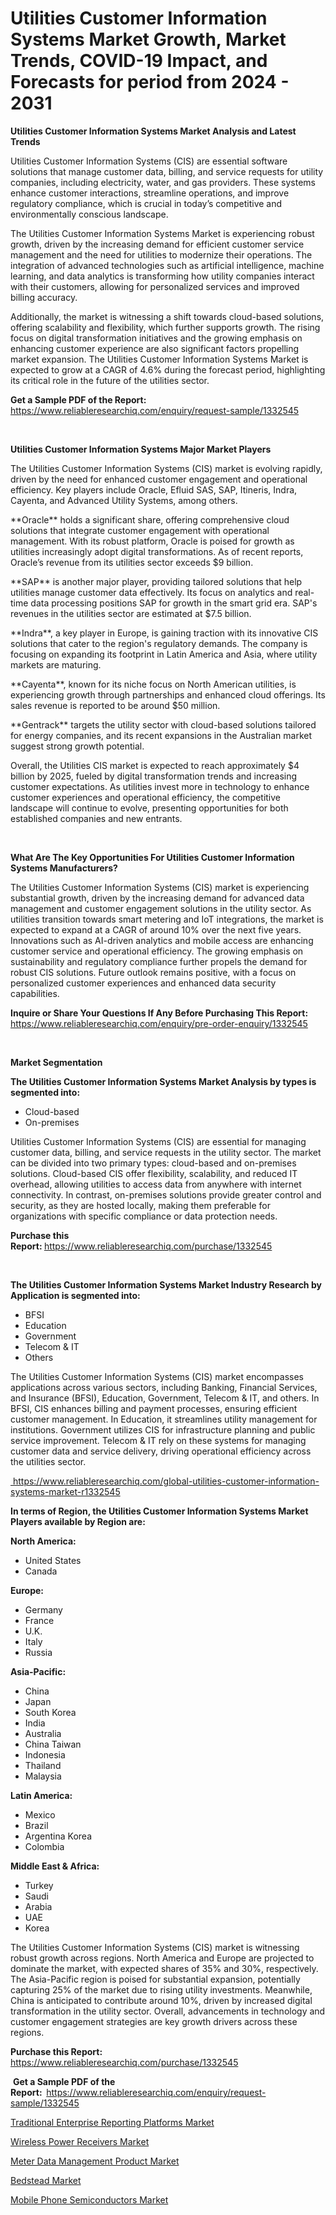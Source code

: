 <p><h1>Utilities Customer Information Systems Market Growth, Market Trends, COVID-19 Impact, and Forecasts for period from 2024 - 2031</h1></p><p><strong>Utilities Customer Information Systems Market Analysis and Latest Trends</strong></p>
<p><p>Utilities Customer Information Systems (CIS) are essential software solutions that manage customer data, billing, and service requests for utility companies, including electricity, water, and gas providers. These systems enhance customer interactions, streamline operations, and improve regulatory compliance, which is crucial in today’s competitive and environmentally conscious landscape.</p><p>The Utilities Customer Information Systems Market is experiencing robust growth, driven by the increasing demand for efficient customer service management and the need for utilities to modernize their operations. The integration of advanced technologies such as artificial intelligence, machine learning, and data analytics is transforming how utility companies interact with their customers, allowing for personalized services and improved billing accuracy.</p><p>Additionally, the market is witnessing a shift towards cloud-based solutions, offering scalability and flexibility, which further supports growth. The rising focus on digital transformation initiatives and the growing emphasis on enhancing customer experience are also significant factors propelling market expansion. The Utilities Customer Information Systems Market is expected to grow at a CAGR of 4.6% during the forecast period, highlighting its critical role in the future of the utilities sector.</p></p>
<p><strong>Get a Sample PDF of the Report:&nbsp;</strong> <a href="https://www.reliableresearchiq.com/enquiry/request-sample/1332545?utm_campaign=1088&utm_medium=2&utm_source=Github&utm_content=ia&utm_term=01102024&utm_id=utilities-customer-information-systems">https://www.reliableresearchiq.com/enquiry/request-sample/1332545</a></p>
<p>&nbsp;</p>
<p><strong>Utilities Customer Information Systems Major Market Players</strong></p>
<p><p>The Utilities Customer Information Systems (CIS) market is evolving rapidly, driven by the need for enhanced customer engagement and operational efficiency. Key players include Oracle, Efluid SAS, SAP, Itineris, Indra, Cayenta, and Advanced Utility Systems, among others.</p><p>**Oracle** holds a significant share, offering comprehensive cloud solutions that integrate customer engagement with operational management. With its robust platform, Oracle is poised for growth as utilities increasingly adopt digital transformations. As of recent reports, Oracle’s revenue from its utilities sector exceeds $9 billion.</p><p>**SAP** is another major player, providing tailored solutions that help utilities manage customer data effectively. Its focus on analytics and real-time data processing positions SAP for growth in the smart grid era. SAP's revenues in the utilities sector are estimated at $7.5 billion.</p><p>**Indra**, a key player in Europe, is gaining traction with its innovative CIS solutions that cater to the region's regulatory demands. The company is focusing on expanding its footprint in Latin America and Asia, where utility markets are maturing.</p><p>**Cayenta**, known for its niche focus on North American utilities, is experiencing growth through partnerships and enhanced cloud offerings. Its sales revenue is reported to be around $50 million.</p><p>**Gentrack** targets the utility sector with cloud-based solutions tailored for energy companies, and its recent expansions in the Australian market suggest strong growth potential.</p><p>Overall, the Utilities CIS market is expected to reach approximately $4 billion by 2025, fueled by digital transformation trends and increasing customer expectations. As utilities invest more in technology to enhance customer experiences and operational efficiency, the competitive landscape will continue to evolve, presenting opportunities for both established companies and new entrants.</p></p>
<p>&nbsp;</p>
<p><strong>What Are The Key Opportunities For Utilities Customer Information Systems Manufacturers?</strong></p>
<p><p>The Utilities Customer Information Systems (CIS) market is experiencing substantial growth, driven by the increasing demand for advanced data management and customer engagement solutions in the utility sector. As utilities transition towards smart metering and IoT integrations, the market is expected to expand at a CAGR of around 10% over the next five years. Innovations such as AI-driven analytics and mobile access are enhancing customer service and operational efficiency. The growing emphasis on sustainability and regulatory compliance further propels the demand for robust CIS solutions. Future outlook remains positive, with a focus on personalized customer experiences and enhanced data security capabilities.</p></p>
<p><strong>Inquire or Share Your Questions If Any Before Purchasing This Report:</strong> <a href="https://www.reliableresearchiq.com/enquiry/pre-order-enquiry/1332545?utm_campaign=1088&utm_medium=2&utm_source=Github&utm_content=ia&utm_term=01102024&utm_id=utilities-customer-information-systems">https://www.reliableresearchiq.com/enquiry/pre-order-enquiry/1332545</a></p>
<p>&nbsp;</p>
<p><strong>Market Segmentation</strong></p>
<p><strong>The Utilities Customer Information Systems Market Analysis by types is segmented into:</strong></p>
<p><ul><li>Cloud-based</li><li>On-premises</li></ul></p>
<p><p>Utilities Customer Information Systems (CIS) are essential for managing customer data, billing, and service requests in the utility sector. The market can be divided into two primary types: cloud-based and on-premises solutions. Cloud-based CIS offer flexibility, scalability, and reduced IT overhead, allowing utilities to access data from anywhere with internet connectivity. In contrast, on-premises solutions provide greater control and security, as they are hosted locally, making them preferable for organizations with specific compliance or data protection needs.</p></p>
<p><strong>Purchase this Report:&nbsp;</strong><a href="https://www.reliableresearchiq.com/purchase/1332545?utm_campaign=1088&utm_medium=2&utm_source=Github&utm_content=ia&utm_term=01102024&utm_id=utilities-customer-information-systems">https://www.reliableresearchiq.com/purchase/1332545</a></p>
<p>&nbsp;</p>
<p><strong>The Utilities Customer Information Systems Market Industry Research by Application is segmented into:</strong></p>
<p><ul><li>BFSI</li><li>Education</li><li>Government</li><li>Telecom & IT</li><li>Others</li></ul></p>
<p><p>The Utilities Customer Information Systems (CIS) market encompasses applications across various sectors, including Banking, Financial Services, and Insurance (BFSI), Education, Government, Telecom & IT, and others. In BFSI, CIS enhances billing and payment processes, ensuring efficient customer management. In Education, it streamlines utility management for institutions. Government utilizes CIS for infrastructure planning and public service improvement. Telecom & IT rely on these systems for managing customer data and service delivery, driving operational efficiency across the utilities sector.</p></p>
<p><a href="https://www.reliableresearchiq.com/global-utilities-customer-information-systems-market-r1332545?utm_campaign=1088&utm_medium=2&utm_source=Github&utm_content=ia&utm_term=01102024&utm_id=utilities-customer-information-systems">&nbsp;https://www.reliableresearchiq.com/global-utilities-customer-information-systems-market-r1332545</a></p>
<p><strong>In terms of Region, the Utilities Customer Information Systems Market Players available by Region are:</strong></p>
<p>
    <p> <strong> North America: </strong>
        <ul>
            <li>United States</li>
            <li>Canada</li>
        </ul>
        </p> 
    <p> <strong> Europe: </strong>
        <ul>
            <li>Germany</li>
            <li>France</li>
            <li>U.K.</li>
            <li>Italy</li>
            <li>Russia</li>
        </ul>
        </p> 
    <p> <strong> Asia-Pacific: </strong>
        <ul>
            <li>China</li>
            <li>Japan</li>
            <li>South Korea</li>
            <li>India</li>
            <li>Australia</li>
            <li>China Taiwan</li>
            <li>Indonesia</li>
            <li>Thailand</li>
            <li>Malaysia</li>
        </ul>
        </p> 
    <p> <strong> Latin America: </strong>
        <ul>
            <li>Mexico</li>
            <li>Brazil</li>
            <li>Argentina Korea</li>
            <li>Colombia</li>
        </ul>
        </p> 
    <p> <strong> Middle East & Africa: </strong>
        <ul>
            <li>Turkey</li>
            <li>Saudi</li>
            <li>Arabia</li>
            <li>UAE</li>
            <li>Korea</li>
        </ul>
    </p>
    </p>
<p><p>The Utilities Customer Information Systems (CIS) market is witnessing robust growth across regions. North America and Europe are projected to dominate the market, with expected shares of 35% and 30%, respectively. The Asia-Pacific region is poised for substantial expansion, potentially capturing 25% of the market due to rising utility investments. Meanwhile, China is anticipated to contribute around 10%, driven by increased digital transformation in the utility sector. Overall, advancements in technology and customer engagement strategies are key growth drivers across these regions.</p></p>
<p><strong>Purchase this Report: </strong><a href="https://www.reliableresearchiq.com/purchase/1332545?utm_campaign=1088&utm_medium=2&utm_source=Github&utm_content=ia&utm_term=01102024&utm_id=utilities-customer-information-systems">https://www.reliableresearchiq.com/purchase/1332545</a></p>
<p>&nbsp;<strong>Get a Sample PDF of the Report:&nbsp;&nbsp;</strong><a href="https://www.reliableresearchiq.com/enquiry/request-sample/1332545?utm_campaign=1088&utm_medium=2&utm_source=Github&utm_content=ia&utm_term=01102024&utm_id=utilities-customer-information-systems">https://www.reliableresearchiq.com/enquiry/request-sample/1332545</a></p>
<p><strong></strong></p>
<p><p><a href="https://github.com/MCGEE-CRANECaitlyn/Market-Research-Report-List-1/blob/main/traditional-enterprise-reporting-platforms-market.md?utm_campaign=1088&utm_medium=2&utm_source=Github&utm_content=ia&utm_term=01102024&utm_id=utilities-customer-information-systems">Traditional Enterprise Reporting Platforms Market</a></p><p><a href="https://issuu.com/reportprime-2/docs/wireless-power-receivers-market-siz_56cd4b64831ab9?utm_campaign=1088&utm_medium=2&utm_source=Github&utm_content=ia&utm_term=01102024&utm_id=utilities-customer-information-systems">Wireless Power Receivers Market</a></p><p><a href="https://github.com/abbiewimld/Market-Research-Report-List-1/blob/main/meter-data-management-product-market.md?utm_campaign=1088&utm_medium=2&utm_source=Github&utm_content=ia&utm_term=01102024&utm_id=utilities-customer-information-systems">Meter Data Management Product Market</a></p><p><a href="https://www.linkedin.com/pulse/global-perspectives-bedstead-market-trends-forecast-2024-ujusf?utm_campaign=1088&utm_medium=2&utm_source=Github&utm_content=ia&utm_term=01102024&utm_id=utilities-customer-information-systems">Bedstead Market</a></p><p><a href="https://issuu.com/reportprime-2/docs/mobile-phone-semiconductors-market-_4ceb43361bd77b?utm_campaign=1088&utm_medium=2&utm_source=Github&utm_content=ia&utm_term=01102024&utm_id=utilities-customer-information-systems">Mobile Phone Semiconductors Market</a></p></p>